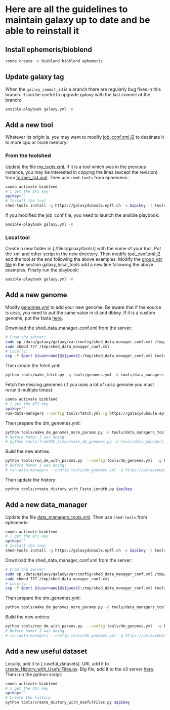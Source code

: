 # Here are all the guidelines to maintain galaxy up to date and be able to reinstall it

## Install ephemeris/bioblend

```bash
conda create -n bioblend bioblend ephemeris
```

## Update galaxy tag

When the `galaxy_commit_id` is a branch there are regularly bug fixes in this branch. It can be useful to upgrade galaxy with the last commit of the branch:

```bash
ansible-playbook galaxy.yml -K
```

## Add a new tool

Whatever its origin is, you may want to modify [job_conf.xml.j2](./templates/galaxy/config/job_conf.xml.j2) to destinate it to more cpu or more memory.

### From the toolshed

Update the file [my_tools.xml](./tools/my_tools.yml). If it is a tool which was in the previous instance, you may be interested in copying the lines (except the revision) from [former_list.yml](./tools/former_list.yml).
Then use `shed-tools` from ephemeris:

```bash
conda activate bioblend
# I get the API key
apikey=""
# Install the tool
shed-tools install -g https://galaxyduboule.epfl.ch -a $apikey -t tools/my_tools.yml 
```

If you modified the job_conf file, you need to launch the ansible playbook:

```bash
ansible-playbook galaxy.yml -K
```

### Local tool

Create a new folder in [./files/galaxy/tools/] with the name of your tool. Put the xml and other script in the new directory. Then modify [tool_conf.xml.j2](./templates/galaxy/config/tool_conf.xml.j2) add the tool at the end following the above examples. Modify the [group_var file](./group_vars/galaxyserers.yml) in the section galaxy_local_tools add a new line following the above examples.
Finally run the playbook:

```bash
ansible-playbook galaxy.yml -K
```

## Add a new genome

Modify [genomes.yml](./tools/genomes.yml) to add your new genome. Be aware that if the source is ucsc, you need to put the same value in id and dbkey. If it is a custom genome, put the fasta [here](s3://11705-388fd8245175782087c769d3c1f8dabd/custom_genomes/).

Download the shed_data_manager_conf.xml from the server:

```bash
# From the server:
sudo cp /data/galaxy/galaxy/var/config/shed_data_manager_conf.xml /tmp/
sudo chmod 777 /tmp/shed_data_manager_conf.xml 
# Locally:
scp -P $port ${username}@${guest}:/tmp/shed_data_manager_conf.xml tools/
```

Then create the fetch.yml:

```bash
python tools/make_fetch.py -g tools/genomes.yml -d tools/data_managers_tools.yml -x tools/shed_data_manager_conf.xml -o tools/fetch.yml
```

Fetch the missing genomes (if you uses a lot of ucsc genome you must rerun it multiple times):

```bash
conda activate bioblend
# I get the API key
apikey=""
run-data-managers --config tools/fetch.yml -g https://galaxyduboule.epfl.ch -a $apikey
```

Then prepare the dm_genomes.yml:

```bash
python tools/make_dm_genomes_more_params.py -d tools/data_managers_tools.yml -x tools/shed_data_manager_conf.xml -g tools/genomes.yml -o tools/dm_genomes.yml
# Before homer I was doing:
# python tools/fromIDC_Simon/make_dm_genomes.py -d tools/data_managers_tools.yml -x tools/shed_data_manager_conf.xml -g tools/genomes.yml -o tools/dm_genomes.yml
```

Build the new entries:

```bash
python tools/run_dm_with_params.py  --config tools/dm_genomes.yml  -g https://galaxyduboule.epfl.ch -a $apikey
# Before homer I was doing:
# run-data-managers --config tools/dm_genomes.yml -g https://galaxyduboule.epfl.ch -a $apikey
```

Then update the history:

```bash
python tools/create_History_with_Fasta_Length.py $apikey
```

## Add a new data_manager

Update the file [data_managers_tools.yml](./tools/data_managers_tools.yml).
Then use `shed-tools` from ephemeris:

```bash
conda activate bioblend
# I get the API key
apikey=""
# Install the tool
shed-tools install -g https://galaxyduboule.epfl.ch -a $apikey -t tools/data_managers_tools.yml 
```

Download the shed_data_manager_conf.xml from the server:

```bash
# From the server:
sudo cp /data/galaxy/galaxy/var/config/shed_data_manager_conf.xml /tmp/
sudo chmod 777 /tmp/shed_data_manager_conf.xml 
# Locally:
scp -P $port ${username}@${guest}:/tmp/shed_data_manager_conf.xml tools/
```

Then prepare the dm_genomes.yml:

```bash
python tools/make_dm_genomes_more_params.py -d tools/data_managers_tools.yml -x tools/shed_data_manager_conf.xml -g tools/genomes.yml -o tools/dm_genomes.yml
```

Build the new entries:

```bash
python tools/run_dm_with_params.py  --config tools/dm_genomes.yml  -g https://galaxyduboule.epfl.ch -a $apikey
# Before homer I was doing:
# run-data-managers --config tools/dm_genomes.yml -g https://galaxyduboule.epfl.ch -a $apikey
```

## Add a new useful dataset

Locally, add it to [./useful_datasets]. URL add it to [create_History_with_UsefulFiles.py](./tools/create_History_with_UsefulFiles.py). Big file, add it to the s3 server [here](s3://11705-388fd8245175782087c769d3c1f8dabd/useful_datasets/).
Then run the python script:

```bash
conda activate bioblend
# I get the API key
apikey=""
# Create the history
python tools/create_History_with_UsefulFiles.py $apikey
```
